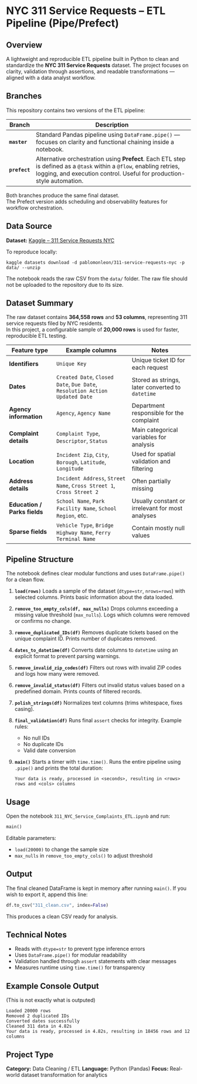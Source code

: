 
# NYC 311 Service Requests – ETL Pipeline (Pipe/Prefect)

## Overview
A lightweight and reproducible ETL pipeline built in Python to clean and standardize the **NYC 311 Service Requests** dataset.
The project focuses on clarity, validation through assertions, and readable transformations — aligned with a data analyst workflow.

## Branches

This repository contains two versions of the ETL pipeline:

| Branch | Description |
|---------|--------------|
| **`master`** | Standard Pandas pipeline using `DataFrame.pipe()` — focuses on clarity and functional chaining inside a notebook. |
| **`prefect`** | Alternative orchestration using **Prefect**. Each ETL step is defined as a `@task` within a `@flow`, enabling retries, logging, and execution control. Useful for production-style automation. |

Both branches produce the same final dataset.  
The Prefect version adds scheduling and observability features for workflow orchestration.

## Data Source
**Dataset:** [Kaggle – 311 Service Requests NYC](https://www.kaggle.com/datasets/pablomonleon/311-service-requests-nyc)

To reproduce locally:
```
kaggle datasets download -d pablomonleon/311-service-requests-nyc -p data/ --unzip
```

The notebook reads the raw CSV from the `data/` folder.
The raw file should not be uploaded to the repository due to its size.

## Dataset Summary
The raw dataset contains **364,558 rows** and **53 columns**, representing 311 service requests filed by NYC residents.  
In this project, a configurable sample of **20,000 rows** is used for faster, reproducible ETL testing.

| Feature type | Example columns | Notes |
|---------------|----------------|-------|
| **Identifiers** | `Unique Key` | Unique ticket ID for each request |
| **Dates** | `Created Date`, `Closed Date`, `Due Date`, `Resolution Action Updated Date` | Stored as strings, later converted to `datetime` |
| **Agency information** | `Agency`, `Agency Name` | Department responsible for the complaint |
| **Complaint details** | `Complaint Type`, `Descriptor`, `Status` | Main categorical variables for analysis |
| **Location** | `Incident Zip`, `City`, `Borough`, `Latitude`, `Longitude` | Used for spatial validation and filtering |
| **Address details** | `Incident Address`, `Street Name`, `Cross Street 1`, `Cross Street 2` | Often partially missing |
| **Education / Parks fields** | `School Name`, `Park Facility Name`, `School Region`, etc. | Usually constant or irrelevant for most analyses |
| **Sparse fields** | `Vehicle Type`, `Bridge Highway Name`, `Ferry Terminal Name` | Contain mostly null values |


## Pipeline Structure

The notebook defines clear modular functions and uses `DataFrame.pipe()` for a clean flow.

1. **`load(rows)`**
   Loads a sample of the dataset (`dtype=str`, `nrows=rows`) with selected columns.
   Prints basic information about the data loaded.

2. **`remove_too_empty_cols(df, max_nulls)`**
   Drops columns exceeding a missing value threshold (`max_nulls`).
   Logs which columns were removed or confirms no change.

3. **`remove_duplicated_IDs(df)`**
   Removes duplicate tickets based on the unique complaint ID.
   Prints number of duplicates removed.

4. **`dates_to_datetime(df)`**
   Converts date columns to `datetime` using an explicit format to prevent parsing warnings.

5. **`remove_invalid_zip_codes(df)`**
   Filters out rows with invalid ZIP codes and logs how many were removed.

6. **`remove_invalid_status(df)`**
   Filters out invalid status values based on a predefined domain.
   Prints counts of filtered records.

7. **`polish_strings(df)`**
   Normalizes text columns (trims whitespace, fixes casing).

8. **`final_validation(df)`**
   Runs final `assert` checks for integrity.
   Example rules:

   -  No null IDs
   -  No duplicate IDs
   -  Valid date conversion

9. **`main()`**
   Starts a timer with `time.time()`.
   Runs the entire pipeline using `.pipe()` and prints the total duration:

   ```
   Your data is ready, processed in <seconds>, resulting in <rows> rows and <cols> columns
   ```

## Usage

Open the notebook `311_NYC_Service_Complaints_ETL.ipynb` and run:

```python
main()
```

Editable parameters:

-  `load(20000)` to change the sample size
-  `max_nulls` in `remove_too_empty_cols()` to adjust threshold

## Output

The final cleaned DataFrame is kept in memory after running `main()`.
If you wish to export it, append this line:

```python
df.to_csv("311_clean.csv", index=False)
```

This produces a clean CSV ready for analysis.

## Technical Notes

-  Reads with `dtype=str` to prevent type inference errors
-  Uses `DataFrame.pipe()` for modular readability
-  Validation handled through `assert` statements with clear messages
-  Measures runtime using `time.time()` for transparency

## Example Console Output
(This is not exactly what is outputed)
```
Loaded 20000 rows
Removed 2 duplicated IDs
Converted dates successfully
Cleaned 311 data in 4.82s
Your data is ready, processed in 4.82s, resulting in 18456 rows and 12 columns
```

## Project Type

**Category:** Data Cleaning / ETL
**Language:** Python (Pandas)
**Focus:** Real-world dataset transformation for analytics
